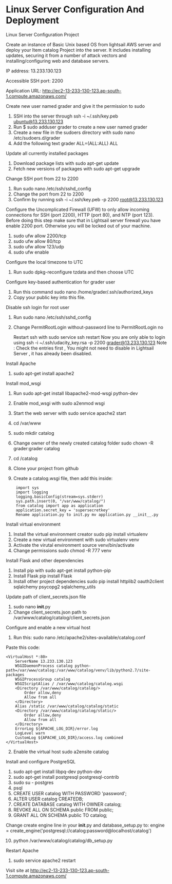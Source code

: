# Linux Server Configuration And Deployment

Linux Server Configuration Project 

Create an instance of Basic Unix based OS from lightsail AWS server and deploy your Item catalog Project into the server. It includes installing updates, securing it from a number of attack vectors and installing/configuring web and database servers.

IP address: 13.233.130.123

Accessible SSH port: 2200

Application URL: http://ec2-13-233-130-123.ap-south-1.compute.amazonaws.com/


Create new user named grader and give it the permission to sudo
1. SSH into the server through ssh -i ~/.ssh/key.peb ubuntu@13.233.130.123
2. Run $ sudo adduser grader to create a new user named grader
3. Create a new file in the sudoers directory with sudo nano /etc/sudoers.d/grader
4. Add the following text grader ALL=(ALL:ALL) ALL

Update all currently installed packages
1. Download package lists with sudo apt-get update
2. Fetch new versions of packages with sudo apt-get upgrade


Change SSH port from 22 to 2200
1. Run sudo nano /etc/ssh/sshd_config
2. Change the port from 22 to 2200
3. Confirm by running ssh -i ~/.ssh/key.peb -p 2200 root@13.233.130.123

Configure the Uncomplicated Firewall (UFW) to only allow incoming connections for SSH (port 2200), HTTP (port 80), and NTP (port 123). Before doing this step make sure that in Lightsail server firewall you have enable 2200 port. Otherwise you will be locked out of your machine. 
1. sudo ufw allow 2200/tcp
2. sudo ufw allow 80/tcp
3. sudo ufw allow 123/udp
4. sudo ufw enable

Configure the local timezone to UTC
1. Run sudo dpkg-reconfigure tzdata and then choose UTC

Configure key-based authentication for grader user
1. Run this command sudo nano /home/grader/.ssh/authorized_keys
2. Copy your public key into this file.

Disable ssh login for root user
1. Run sudo nano /etc/ssh/sshd_config
2. Change PermitRootLogin without-password line to PermitRootLogin no

    Restart ssh with sudo service ssh restart
    Now you are only able to login using ssh -i ~/.ssh/udacity_key.rsa -p 2200 grader@13.233.130.123
    Note : Check the entries first , You might not need to disable in Lightsail Server , it has already
    been disabled.

Install Apache

1. sudo apt-get install apache2

Install mod_wsgi
1. Run sudo apt-get install libapache2-mod-wsgi python-dev
2.  Enable mod_wsgi with sudo a2enmod wsgi
3. Start the web server with sudo service apache2 start

4. cd /var/www
5. sudo mkdir catalog
6. Change owner of the newly created catalog folder sudo chown -R grader:grader catalog
7. cd /catalog
8. Clone your project from github
9. Create a catalog.wsgi file, then add this inside:
   
        import sys
        import logging
        logging.basicConfig(stream=sys.stderr)
        sys.path.insert(0, "/var/www/catalog/")
        from catalog import app as application
        application.secret_key = 'supersecretkey'
        Rename application.py to init.py mv application.py __init__.py


Install virtual environment
1. Install the virtual environment creator sudo pip install virtualenv
2. Create a new virtual environment with sudo virtualenv venv
3. Activate the virutal environment source venv/bin/activate
4. Change permissions sudo chmod -R 777 venv

Install Flask and other dependencies
1. Install pip with sudo apt-get install python-pip
2. Install Flask pip install Flask
3. Install other project dependencies sudo pip install httplib2 oauth2client sqlalchemy psycopg2 sqlalchemy_utils

Update path of client_secrets.json file
1. sudo nano __init__.py
2. Change client_secrets.json path to /var/www/catalog/catalog/client_secrets.json


Configure and enable a new virtual host
1. Run this: sudo nano /etc/apache2/sites-available/catalog.conf

Paste this code:

    <VirtualHost *:80>
        ServerName 13.233.130.123
        WSGIDaemonProcess catalog python-path=/var/www/catalog:/var/www/catalog/venv/lib/python2.7/site-packages
        WSGIProcessGroup catalog
        WSGIScriptAlias / /var/www/catalog/catalog.wsgi
        <Directory /var/www/catalog/catalog/>
            Order allow,deny
            Allow from all
        </Directory>
        Alias /static /var/www/catalog/catalog/static
        <Directory /var/www/catalog/catalog/static/>
            Order allow,deny
            Allow from all
        </Directory>
        ErrorLog ${APACHE_LOG_DIR}/error.log
        LogLevel warn
        CustomLog ${APACHE_LOG_DIR}/access.log combined
    </VirtualHost>

2. Enable the virtual host sudo a2ensite catalog


Install and configure PostgreSQL
1. sudo apt-get install libpq-dev python-dev
2. sudo apt-get install postgresql postgresql-contrib
3. sudo su - postgres
4. psql
5. CREATE USER catalog WITH PASSWORD 'password';
6. ALTER USER catalog CREATEDB;
7. CREATE DATABASE catalog WITH OWNER catalog;
8. REVOKE ALL ON SCHEMA public FROM public;
9. GRANT ALL ON SCHEMA public TO catalog;

Change create engine line in your __init__.py and database_setup.py to: engine = create_engine('postgresql://catalog:password@localhost/catalog')

10. python /var/www/catalog/catalog/db_setup.py

Restart Apache
1. sudo service apache2 restart

Visit site at http://ec2-13-233-130-123.ap-south-1.compute.amazonaws.com/
